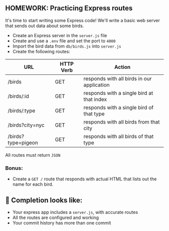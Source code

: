 ## HOMEWORK: Practicing Express routes

It's time to start writing some Express code! We'll write a basic web server that sends out data about some birds.

- Create an Express server in the `server.js` file
- Create and use a `.env` file and set the port to `4000`
- Import the bird data from `db/birds.js` into `server.js`
- Create the following routes:
   
| **URL** | **HTTP Verb** | Action |
|------------|-------------|-------------|
| /birds         | GET       | responds with all birds in our application
| /birds/:id     | GET       | responds with a single bird at that index
| /birds/:type     | GET       | responds with a single bird of that type
| /birds?city=nyc         | GET       | responds with all birds from that city
| /birds?type=pigeon         | GET       | responds with all birds of that type

All routes must return `JSON`


### Bonus:
- Create a `GET /` route that responds with actual HTML that lists out the name for each bird.

## 🚀 Completion looks like:

- Your express app includes a `server.js`, with accurate routes
- All the routes are configured and working
- Your commit history has more than one commit

